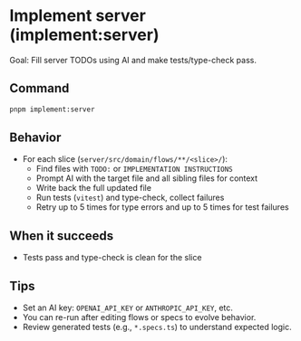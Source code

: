 # Implement server (implement:server)

Goal: Fill server TODOs using AI and make tests/type-check pass.

## Command

```bash
pnpm implement:server
```

## Behavior

- For each slice (`server/src/domain/flows/**/<slice>/`):
  - Find files with `TODO:` or `IMPLEMENTATION INSTRUCTIONS`
  - Prompt AI with the target file and all sibling files for context
  - Write back the full updated file
  - Run tests (`vitest`) and type-check, collect failures
  - Retry up to 5 times for type errors and up to 5 times for test failures

## When it succeeds

- Tests pass and type-check is clean for the slice

## Tips

- Set an AI key: `OPENAI_API_KEY` or `ANTHROPIC_API_KEY`, etc.
- You can re-run after editing flows or specs to evolve behavior.
- Review generated tests (e.g., `*.specs.ts`) to understand expected logic.
